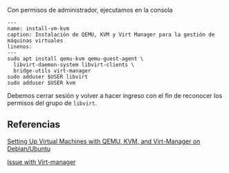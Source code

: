 Con permisos de administrador, ejecutamos en la consola

```{code-block} bash
---
name: install-vm-kvm
caption: Instalación de QEMU, KVM y Virt Manager para la gestión de máquinas virtuales
linenos:
---
sudo apt install qemu-kvm qemu-guest-agent \
  libvirt-daemon-system libvirt-clients \
  bridge-utils virt-manager
sudo adduser $USER libvirt
sudo adduser $USER kvm
```

Debemos cerrar sesión y volver a hacer ingreso con el fin de reconocer los
permisos del grupo de `libvirt`.

## Referencias

[Setting Up Virtual Machines with QEMU, KVM, and Virt-Manager on Debian/Ubuntu](https://linuxconfig.org/setting-up-virtual-machines-with-qemu-kvm-and-virt-manager-on-debian-ubuntu)

[Issue with Virt-manager](https://askubuntu.com/questions/318702/issue-with-virt-manager)
